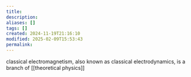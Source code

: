 ```yaml
---
title: 
description: 
aliases: []
tags: []
created: 2024-11-19T21:16:10
modified: 2025-02-09T15:53:43
permalink:
---
```


classical electromagnetism,
also known as classical electrodynamics,
is a branch of [[theoretical physics]]
